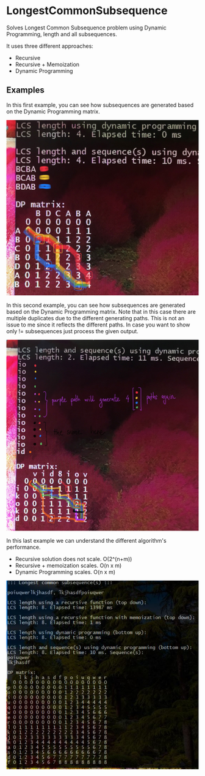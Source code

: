 # LongestCommonSubsequence
Solves Longest Common Subsequence problem using Dynamic Programming, length and all subsequences.

It uses three different approaches:
* Recursive
* Recursive + Memoization
* Dynamic Programming

## Examples

In this first example, you can see how subsequences are generated based on the Dynamic Programming matrix.

<img src="./example_01.jpeg">

In this second example, you can see how subsequences are generated based on the Dynamic Programming matrix.
Note that in this case there are multiple duplicates due to the different generating paths.
This is not an issue to me since it reflects the different paths. In case you want to show only != subsequences
just process the given output.

<img src="./example_02.jpeg">

In this last example we can understand the different algorithm's performance.
* Recursive solution does not scale. O(2^(n+m))
* Recursive + memoization scales. O(n x m)
* Dynamic Programming scales. O(n x m)

<img src="./example_03.jpeg">
